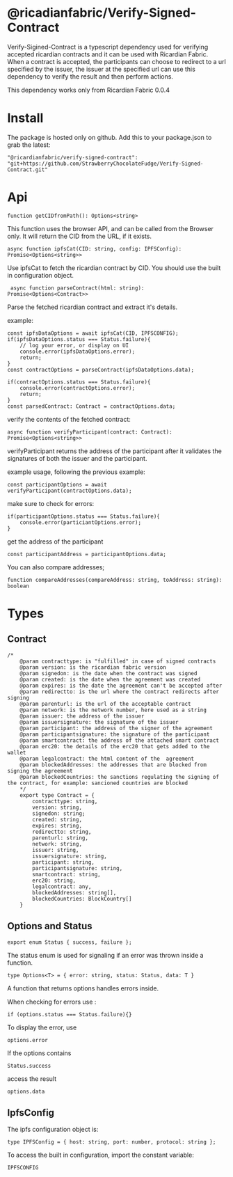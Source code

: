 # @ricadianfabric/Verify-Signed-Contract

Verify-Sigined-Contract is a typescript dependency used for verifying accepted ricardian contracts and it can be used with Ricardian Fabric. When a contract is accepted, the participants can choose to redirect to a url specified by the issuer, the issuer at the specified url can use this dependency to verify the result and then perform actions.

This dependency works only from Ricardian Fabric 0.0.4 

# Install
The package is hosted only on github.
Add this to your package.json to grab the latest:

    "@ricardianfabric/verify-signed-contract": "git+https://github.com/StrawberryChocolateFudge/Verify-Signed-Contract.git"



# Api

    function getCIDfromPath(): Options<string> 

This function uses the browser API, and can be called from the Browser only. It will return the CID from the URL, if it exists.


    async function ipfsCat(CID: string, config: IPFSConfig): Promise<Options<string>> 

Use ipfsCat to fetch the ricardian contract by CID. You should use the built in configuration object.


     async function parseContract(html: string): Promise<Options<Contract>>

Parse the fetched ricardian contract and extract it's details. 

example:

    const ipfsDataOptions = await ipfsCat(CID, IPFSCONFIG);
    if(ipfsDataOptions.status === Status.failure){
        // log your error, or display on UI
        console.error(ipfsDataOptions.error);
        return;
    }
    const contractOptions = parseContract(ipfsDataOptions.data);

    if(contractOptions.status === Status.failure){
        console.error(contractOptions.error);
        return;
    }
    const parsedContract: Contract = contractOptions.data;

verify the contents of the fetched contract:

    async function verifyParticipant(contract: Contract): Promise<Options<string>>

verifyParticipant returns the address of the participant after it validates the signatures of both the issuer and the participant.

example usage, following the previous example:

    const participantOptions = await verifyParticipant(contractOptions.data);

make sure to check for errors:

    if(participantOptions.status === Status.failure){
        console.error(particiantOptions.error);
    }

get the address of the participant

    const participantAddress = participantOptions.data;

You can also compare addresses;

    function compareAddresses(compareAddress: string, toAddress: string): boolean



# Types

## Contract
   
    /*
        @param contracttype: is "fulfilled" in case of signed contracts
        @param version: is the ricardian fabric version
        @param signedon: is the date when the contract was signed
        @param created: is the date when the agreement was created
        @param expires: is the date the agreement can't be accepted after
        @param redirectto: is the url where the contract redirects after signing
        @param parenturl: is the url of the acceptable contract
        @param network: is the network number, here used as a string
        @param issuer: the address of the issuer
        @param issuersignature: the signature of the issuer
        @param participant: the address of the signer of the agreement
        @param participantsignature: the signature of the participant
        @param smartcontract: the address of the attached smart contract
        @param erc20: the details of the erc20 that gets added to the wallet
        @param legalcontract: the html content of the  agreement
        @param blockedAddresses: the addresses that are blocked from signing the agreement
        @param blockedCountries: the sanctions regulating the signing of the contract, for example: sancioned countries are blocked
        */
        export type Contract = {
            contracttype: string,
            version: string,
            signedon: string;
            created: string,
            expires: string,
            redirectto: string,
            parenturl: string,
            network: string,
            issuer: string,
            issuersignature: string,
            participant: string,
            participantsignature: string,
            smartcontract: string,
            erc20: string,
            legalcontract: any,
            blockedAddresses: string[],
            blockedCountries: BlockCountry[]
        }


## Options and Status

    export enum Status { success, failure };
The status enum is used for signaling if an error was thrown inside a function.

    type Options<T> = { error: string, status: Status, data: T }

A function that returns options handles errors inside.

When checking for errors use :

    if (options.status === Status.failure){}

To display the error, use 
    
    options.error

If the options contains 

    Status.success
    
access the result 

    options.data

## IpfsConfig

The ipfs configuration object is:

    type IPFSConfig = { host: string, port: number, protocol: string };

To access the built in configuration, import the constant variable:

    IPFSCONFIG

